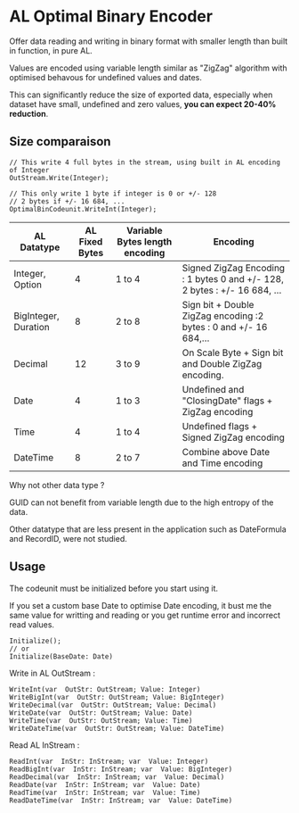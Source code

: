 
# AL Optimal Binary Encoder

Offer data reading and writing in binary format with smaller length than built in function, in pure AL.

Values are encoded using variable length similar as "ZigZag" algorithm with optimised behavous for undefined values and dates.

This can significantly reduce the size of exported data, especially when dataset have small, undefined and zero values, **you can expect 20-40% reduction**.

## **Size comparaison**

	// This write 4 full bytes in the stream, using built in AL encoding of Integer
	OutStream.Write(Integer); 
	
	// This only write 1 byte if integer is 0 or +/- 128
	// 2 bytes if +/- 16 684, ...
	OptimalBinCodeunit.WriteInt(Integer); 
	

| AL Datatype          | AL Fixed Bytes | Variable Bytes length encoding | Encoding                                                               |
| -------------------- | ------------ | ----------------------- | ---------------------------------------------------------------------- |
| Integer, Option      | 4            | 1 to 4                  | Signed ZigZag Encoding : 1 bytes 0 and +/- 128, 2 bytes : +/- 16 684, … |
| BigInteger, Duration | 8            | 2 to 8                  | Sign bit + Double ZigZag encoding :2 bytes : 0 and +/- 16 684,…            |
| Decimal              | 12           | 3 to 9                 | On Scale Byte + Sign bit and Double ZigZag encoding.                       |
| Date                 | 4            | 1 to 3                  | Undefined and "ClosingDate" flags + ZigZag encoding                           |
| Time                 | 4            | 1 to 4                  | Undefined flags + Signed ZigZag encoding                                      |
| DateTime             | 8            | 2 to 7                  | Combine above Date and Time encoding                                   |



Why not other data type ? 

GUID can not benefit from variable length due to the high entropy of the data.

Other datatype that are less present in the application such as DateFormula and RecordID, were not studied.


## Usage


The codeunit must be initialized before you start using it.

If you set a custom base Date to optimise Date encoding, it bust me the same value for writting and reading or you get runtime error and incorrect read values.

	Initialize();
	// or 
	Initialize(BaseDate: Date)

Write in AL OutStream :

	WriteInt(var  OutStr: OutStream; Value: Integer)
	WriteBigInt(var  OutStr: OutStream; Value: BigInteger)
	WriteDecimal(var  OutStr: OutStream; Value: Decimal)
	WriteDate(var  OutStr: OutStream; Value: Date)
	WriteTime(var  OutStr: OutStream; Value: Time)
	WriteDateTime(var  OutStr: OutStream; Value: DateTime)

Read AL InStream :

	ReadInt(var  InStr: InStream; var  Value: Integer)
	ReadBigInt(var  InStr: InStream; var  Value: BigInteger)
	ReadDecimal(var  InStr: InStream; var  Value: Decimal)
	ReadDate(var  InStr: InStream; var  Value: Date)
	ReadTime(var  InStr: InStream; var  Value: Time)
	ReadDateTime(var  InStr: InStream; var  Value: DateTime)
